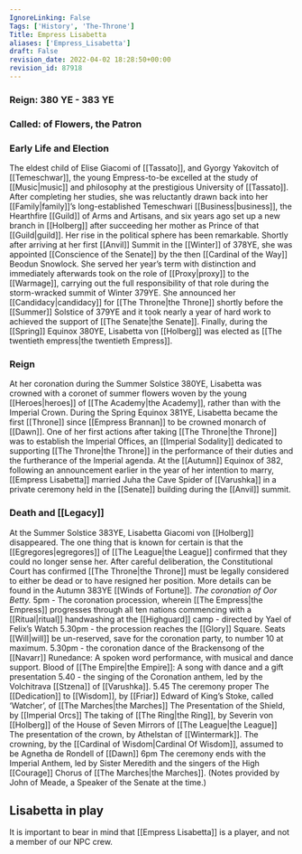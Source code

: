 ```yaml
---
IgnoreLinking: False
Tags: ['History', 'The-Throne']
Title: Empress Lisabetta
aliases: ['Empress_Lisabetta']
draft: False
revision_date: 2022-04-02 18:28:50+00:00
revision_id: 87918
---
```


### Reign: 380 YE - 383 YE
### Called: of Flowers, the Patron
### Early Life and Election
The eldest child of Elise Giacomi of [[Tassato]], and Gyorgy Yakovitch of [[Temeschwar]], the young Empress-to-be excelled at the study of [[Music|music]] and philosophy at the prestigious University of [[Tassato]]. After completing her studies, she was reluctantly drawn back into her [[Family|family]]’s long-established Temeschwari [[Business|business]], the Hearthfire [[Guild]] of Arms and Artisans, and six years ago set up a new branch in [[Holberg]] after succeeding her mother as Prince of that [[Guild|guild]].
Her rise in the political sphere has been remarkable. Shortly after arriving at her first [[Anvil]] Summit in the [[Winter]] of 378YE, she was appointed [[Conscience of the Senate]] by the then [[Cardinal of the Way]] Beodun Snowlock. She served her year’s term with distinction and immediately afterwards took on the role of [[Proxy|proxy]] to the [[Warmage]], carrying out the full responsibility of that role during the storm-wracked summit of Winter 379YE. She announced her [[Candidacy|candidacy]] for [[The Throne|the Throne]] shortly before the [[Summer]] Solstice of 379YE and it took nearly a year of hard work to achieved the support of [[The Senate|the Senate]]. 
Finally, during the [[Spring]] Equinox 380YE, Lisabetta von [[Holberg]] was elected as [[The twentieth empress|the twentieth Empress]].
### Reign
At her coronation during the Summer Solstice 380YE, Lisabetta was crowned with a coronet of summer flowers woven by the young [[Heroes|heroes]] of [[The Academy|the Academy]], rather than with the Imperial Crown. During the Spring Equinox 381YE, Lisabetta became the first [[Throne]] since [[Empress Brannan]] to be crowned monarch of [[Dawn]].
One of her first actions after taking [[The Throne|the Throne]] was to establish the Imperial Offices, an [[Imperial Sodality]] dedicated to supporting [[The Throne|the Throne]] in the performance of their duties and the furtherance of the Imperial agenda.
At the [[Autumn]] Equinox of 382, following an announcement earlier in the year of her intention to marry, [[Empress Lisabetta]] married Juha the Cave Spider of [[Varushka]] in a private ceremony held in the [[Senate]] building during the [[Anvil]] summit.
### Death and [[Legacy]]
At the Summer Solstice 383YE, Lisabetta Giacomi von [[Holberg]] disappeared. The one thing that is known for certain is that the [[Egregores|egregores]] of [[The League|the League]] confirmed that they could no longer sense her.  After careful deliberation, the Constitutional Court has confirmed [[The Throne|the Throne]] must be legally considered to either be dead or to have resigned her position. 
More details can be found in the Autumn 383YE [[Winds of Fortune]].
*The coronation of Oor Betty.*
5pm - The coronation procession, wherein [[The Empress|the Empress]] progresses through all ten nations commencing with a [[Ritual|ritual]] handwashing  at the [[Highguard]] camp - directed by Yael of Felix’s Watch
5.30pm - the procession reaches the [[Glory]] Square. Seats [[Will|will]] be un-reserved, save for the coronation party, to number 10 at maximum.
5.30pm - the coronation dance of the Brackensong of the [[Navarr]]
Runedance: A spoken word performance, with musical and dance support.
Blood of [[The Empire|the Empire]]: A song with dance and a gift presentation
5.40 - the singing of the Coronation anthem, led by the Volchitrava [[Stzena]] of [[Varushka]].
5.45 The ceremony proper
The [[Dedication]] to [[Wisdom]], by [[Friar]] Edward of King’s Stoke, called ‘Watcher’, of [[The Marches|the Marches]]
The Presentation of the Shield, by [[Imperial Orcs]]
The taking of [[The Ring|the Ring]], by Severin von [[Holberg]] of the House of Seven Mirrors of [[The League|the League]]
The presentation of the crown, by Athelstan of [[Wintermark]].
The crowning, by the [[Cardinal of Wisdom|Cardinal Of Wisdom]], assumed to be Agnetha de Rondell of [[Dawn]]
6pm The ceremony ends with the Imperial Anthem, led by Sister Meredith and the singers of the High [[Courage]] Chorus of [[The Marches|the Marches]].
(Notes provided by John of Meade, a Speaker of the Senate at the time.)
## Lisabetta in play
It is important to bear in mind that [[Empress Lisabetta]] is a player, and not a member of our NPC crew.